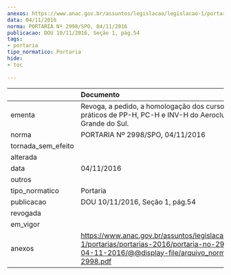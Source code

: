 ```yaml
---
anexos: https://www.anac.gov.br/assuntos/legislacao/legislacao-1/portarias/portarias-2016/portaria-no-2998-spo-04-11-2016/@@display-file/arquivo_norma/PA2016-2998.pdf
data: 04/11/2016
norma: PORTARIA Nº 2998/SPO, 04/11/2016
publicacao: DOU 10/11/2016, Seção 1, pág.54
tags:
- portaria
tipo_normatico: Portaria
hide: 
- toc 
 
---
```


|                    | Documento                                                                                                                                                      |
|:-------------------|:---------------------------------------------------------------------------------------------------------------------------------------------------------------|
| ementa             | Revoga, a pedido, a homologação dos cursos teóricos e práticos de PP-H, PC-H e INV-H do Aeroclube do Rio Grande do Sul.                                        |
| norma              | PORTARIA Nº 2998/SPO, 04/11/2016                                                                                                                               |
| tornada_sem_efeito |                                                                                                                                                                |
| alterada           |                                                                                                                                                                |
| data               | 04/11/2016                                                                                                                                                     |
| outros             |                                                                                                                                                                |
| tipo_normatico     | Portaria                                                                                                                                                       |
| publicacao         | DOU 10/11/2016, Seção 1, pág.54                                                                                                                                |
| revogada           |                                                                                                                                                                |
| em_vigor           |                                                                                                                                                                |
| anexos             | https://www.anac.gov.br/assuntos/legislacao/legislacao-1/portarias/portarias-2016/portaria-no-2998-spo-04-11-2016/@@display-file/arquivo_norma/PA2016-2998.pdf |